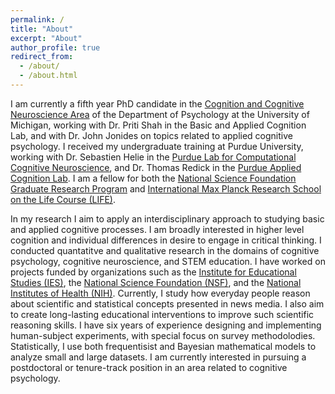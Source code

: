 ```yaml
---
permalink: /
title: "About"
excerpt: "About"
author_profile: true
redirect_from: 
  - /about/
  - /about.html
---
```



I am currently a fifth year PhD candidate in the [Cognition and Cognitive Neuroscience Area](https://lsa.umich.edu/psych/program-areas/cognition-and-cognitive-neuroscience.html) of the Department of Psychology at the University of Michigan, working with Dr. Priti Shah in the Basic and Applied Cognition Lab, and with Dr. John Jonides on topics related to applied cognitive psychology. I received my undergraduate training at Purdue University, working with Dr. Sebastien Helie in the [Purdue Lab for Computational Cognitive Neuroscience](http://ccn.psych.purdue.edu), and Dr. Thomas Redick in the [Purdue Applied Cognition Lab](https://sites.google.com/view/redicklab/?_ga=2.3772531.2139561478.1652211027-1906970691.1587338826). I am a fellow for both the [National Science Foundation Graduate Research Program](https://www.nsfgrfp.org/resources/about-grfp/l) and [International Max Planck Research School on the Life Course (LIFE)](https://www.imprs-life.mpg.de/life-program). 

In my research I aim to apply an interdisciplinary approach to studying basic and applied cognitive processes. I am broadly interested in higher level cognition and individual differences in desire to engage in critical thinking. I conducted quantatitve and qualitative research in the domains of cognitive psychology, cognitive neuroscience, and STEM education. I have worked on projects funded by organizations such as the [Institute for Educational Studies (IES)](https://ies.ed.gov/aboutus/), the [National Science Foundation (NSF)](https://www.nsf.gov/about/), and the [National Institutes of Health (NIH)](https://www.nih.gov/about-nih). Currently, I study how everyday people reason about scientific and statistical concepts presented in news media. I also aim to create long-lasting educational interventions to improve such scientific reasoning skills. I have six years of experience designing and implementing human-subject experiments, with special focus on survey methodolodies. Statistically, I use both frequentisist and Bayesian mathematical models to analyze small and large datasets. I am currently interested in pursuing a postdoctoral or tenure-track position in an area related to cognitive psychology.

